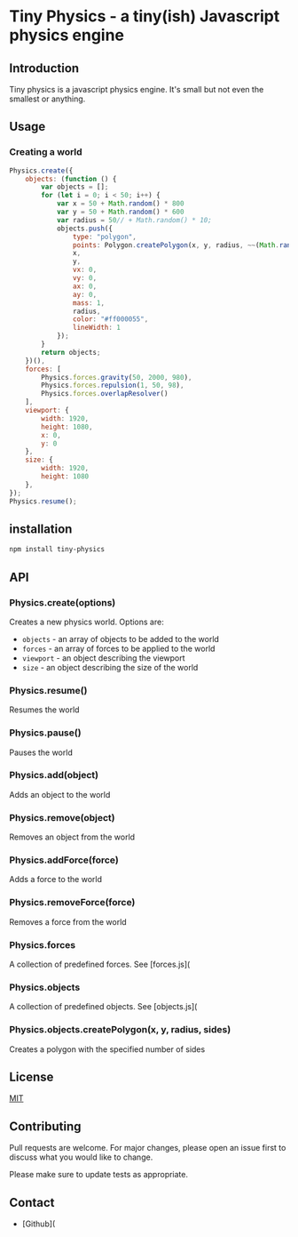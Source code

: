# Tiny Physics - a tiny(ish) Javascript physics engine

## Introduction

Tiny physics is a javascript physics engine. It's small but not even the smallest or anything. 

## Usage

### Creating a world

```javascript
Physics.create({
    objects: (function () {
        var objects = [];
        for (let i = 0; i < 50; i++) {
            var x = 50 + Math.random() * 800
            var y = 50 + Math.random() * 600
            var radius = 50// + Math.random() * 10;
            objects.push({
                type: "polygon",
                points: Polygon.createPolygon(x, y, radius, ~~(Math.random() * 5) + 3),
                x,
                y,
                vx: 0,
                vy: 0,
                ax: 0,
                ay: 0,
                mass: 1,
                radius,
                color: "#ff000055",
                lineWidth: 1
            });
        }
        return objects;
    })(),
    forces: [
        Physics.forces.gravity(50, 2000, 980),
        Physics.forces.repulsion(1, 50, 98),
        Physics.forces.overlapResolver()
    ],
    viewport: {
        width: 1920,
        height: 1080,
        x: 0,
        y: 0
    },
    size: {
        width: 1920,
        height: 1080
    },
});
Physics.resume();
```

## installation

```bash
npm install tiny-physics
```

## API

### Physics.create(options)

Creates a new physics world. Options are:

* `objects` - an array of objects to be added to the world
* `forces` - an array of forces to be applied to the world
* `viewport` - an object describing the viewport
* `size` - an object describing the size of the world

### Physics.resume()

Resumes the world

### Physics.pause()

Pauses the world

### Physics.add(object)

Adds an object to the world

### Physics.remove(object)

Removes an object from the world

### Physics.addForce(force)

Adds a force to the world

### Physics.removeForce(force)

Removes a force from the world

### Physics.forces

A collection of predefined forces. See [forces.js](

### Physics.objects

A collection of predefined objects. See [objects.js](

### Physics.objects.createPolygon(x, y, radius, sides)

Creates a polygon with the specified number of sides

## License

[MIT](https://choosealicense.com/licenses/mit/)

## Contributing

Pull requests are welcome. For major changes, please open an issue first to discuss what you would like to change.

Please make sure to update tests as appropriate.

## Contact

* [Github](